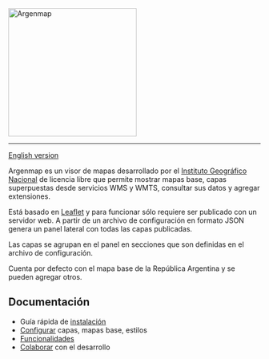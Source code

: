 <!-- trunk-ignore-all(markdownlint/MD033) -->
<!-- trunk-ignore(markdownlint/MD041) -->
<img width="256" src="src/styles/images/argenmap-banner.png" alt="Argenmap" />

---

[English version][README_en]

Argenmap es un visor de mapas desarrollado por el [Instituto Geográfico Nacional][] de licencia libre que permite mostrar mapas base, capas superpuestas desde servicios WMS y WMTS, consultar sus datos y agregar extensiones.

Está basado en [Leaflet][] y para funcionar sólo requiere ser publicado con un servidor web. A partir de un archivo de configuración en formato JSON genera un panel lateral con todas las capas publicadas.

Las capas se agrupan en el panel en secciones que son definidas en el archivo de configuración.

Cuenta por defecto con el mapa base de la República Argentina y se pueden agregar otros.

## Documentación

- Guía rápida de [instalación][]
- [Configurar][] capas, mapas base, estilos
- [Funcionalidades][]
- [Colaborar][] con el desarrollo

[Instituto Geográfico Nacional]: https://www.ign.gob.ar
[Leaflet]: https://leafletjs.com/
[README_en]: src/docs/en/README.md
[instalación]: src/docs/deployment.md
[Configurar]: src/docs/configuration.md
[Funcionalidades]: src/docs/features.md
[Colaborar]: src/docs/contributing.md
